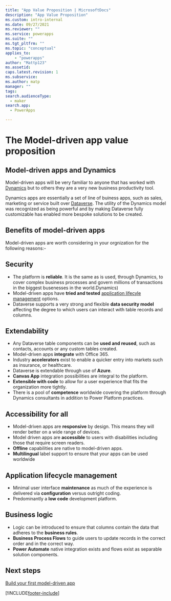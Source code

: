 ```yaml
---
title: "App Value Proposition | MicrosoftDocs"
description: "App Value Proposition"
ms.custom: intro-internal
ms.date: 09/27/2021
ms.reviewer: ""
ms.service: powerapps
ms.suite: ""
ms.tgt_pltfrm: ""
ms.topic: "conceptual"
applies_to: 
    - "powerapps"
author: "Mattp123"
ms.assetid: 
caps.latest.revision: 1
ms.subservice: 
ms.author: matp
manager: ""
tags: 
search.audienceType: 
  - maker
search.app: 
  - PowerApps

---
```

# The Model-driven app value proposition

##  Model-driven apps and Dynamics
Model-driven apps will be very familiar to anyone that has worked with [Dynamics](model-driven-app-glossary.md#dynamics) but to others they are a very new business productivity tool.

Dynamics apps are essentially a set of line of buiness apps, such as sales, marketing or service built over [Dataverse](model-driven-app-glossary.md#dataverse).  The utility of the Dynamics model was recognized as being powerful and by making Dataverse fully customizable has enabled more bespoke solutions to be created.

## Benefits of model-driven apps

Model-driven apps are worth considering in your orgnization for the following reasons:-

## Security

- The platform is **reliable**.  It is the same as is used, through Dynamics, to cover complex business processes and govern millions of transactions in the biggest busenesses in the world.Dynamics)
- Model-driven apps have **tried and tested** [application lifecyle management](model-driven-app-glossary.md#application-lifecycle-management) options.
- Dataverse supports a very strong and flexible **data security model** affecting the degree to which users can interact with table records and columns.

## Extendability

- Any Dataverse table components can be **used and reused**, such as contacts, accounts or any custom tables created.
- Model-driven apps **integrate** with Office 365.
- Industry **accelerators** exist to enable a quicker entry into markets such as insurance, or healthcare.
- Dataverse is extendable through use of **Azure**.
- **Canvas App** integration possibilities are integral to the platform.
- **Extensible with code** to allow for a user experience that fits the organization more tightly.
- There is a pool of **competence** worldwide covering the platform through Dynamics consultants in addition to Power Platform practices.

## Accessibility for all

- Model-driven apps are **responsive** by design.  This means they will render better on a wide range of devices.
- Model driven apps are **accessible** to users with disabilities including those that require screen readers.
- **Offline** capabilities are native to model-driven apps.
- **Multilingual** label support to ensure that your apps can be used worldwide

## Application lifecycle management

- Minimal user interface **maintenance** as much of the experience is delivered via **configuration** versus outright coding.
- Predominantly a **low code** development platform.

## Business logic

- Logic can be introduced to ensure that columns contain the data that adheres to the **business rules**.
- **Business Process Flows** to guide users to update records in the correct order and in the correct way.
- **Power Automate** native integration exists and flows exist as separable solution components.

## Next steps

[Build your first model-driven app](build-first-model-driven-app.md)

[!INCLUDE[footer-include](../../includes/footer-banner.md)]